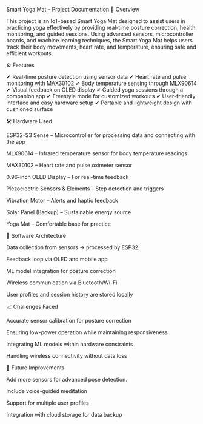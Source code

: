 Smart Yoga Mat – Project Documentation
🧘 Overview

This project is an IoT-based Smart Yoga Mat designed to assist users in practicing yoga effectively by providing real-time posture correction, health monitoring, and guided sessions. Using advanced sensors, microcontroller boards, and machine learning techniques, the Smart Yoga Mat helps users track their body movements, heart rate, and temperature, ensuring safe and efficient workouts.



⚙ Features

✔ Real-time posture detection using sensor data
✔ Heart rate and pulse monitoring with MAX30102
✔ Body temperature sensing through MLX90614
✔ Visual feedback on OLED display
✔ Guided yoga sessions through a companion app
✔ Freestyle mode for customized workouts
✔ User-friendly interface and easy hardware setup
✔ Portable and lightweight design with cushioned surface



🛠 Hardware Used

ESP32-S3 Sense – Microcontroller for processing data and connecting with the app

MLX90614 – Infrared temperature sensor for body temperature readings

MAX30102 – Heart rate and pulse oximeter sensor

0.96-inch OLED Display – For real-time feedback

Piezoelectric Sensors & Elements – Step detection and triggers

Vibration Motor – Alerts and haptic feedback

Solar Panel (Backup) – Sustainable energy source

Yoga Mat – Comfortable base for practice



📱 Software Architecture

Data collection from sensors → processed by ESP32.

Feedback loop via OLED and mobile app

ML model integration for posture correction

Wireless communication via Bluetooth/Wi-Fi

User profiles and session history are  stored locally



📈 Challenges Faced

Accurate sensor calibration for posture correction

Ensuring low-power operation while maintaining responsiveness

Integrating ML models within hardware constraints

Handling wireless connectivity without data loss



📌 Future Improvements

Add more sensors for advanced pose detection.

Include voice-guided meditation

Support for multiple user profiles

Integration with cloud storage for data backup
